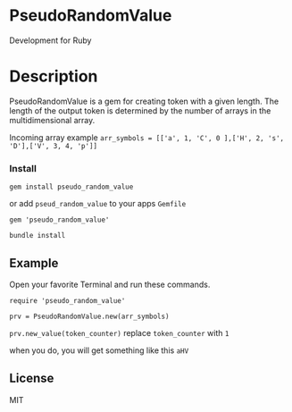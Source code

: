 # PseudoRandomValue

Development for Ruby

# Description

PseudoRandomValue is a gem for creating token with a given length.
The length of the output token is determined by the number of arrays in the multidimensional array.

Incoming array example `arr_symbols = [['a', 1, 'C', 0 ],['H', 2, 's', 'D'],['V', 3, 4, 'p']]`


### Install

```
gem install pseudo_random_value
```
or add `pseud_random_value` to your apps `Gemfile`

```
gem 'pseudo_random_value'
```

```
bundle install
```

## Example

Open your favorite Terminal and run these commands.

`require 'pseudo_random_value'`

`prv = PseudoRandomValue.new(arr_symbols)`

`prv.new_value(token_counter)` replace `token_counter` with `1`

when you do, you will get something like this `aHV`

License
----
MIT
